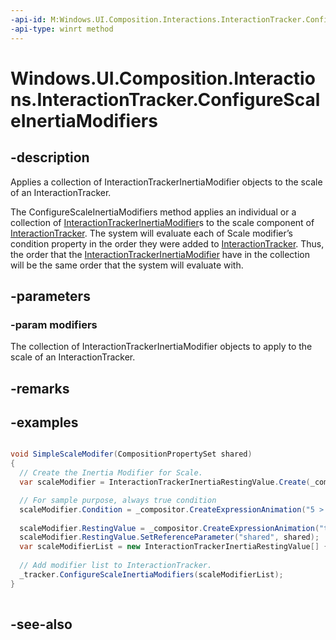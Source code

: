 ```yaml
---
-api-id: M:Windows.UI.Composition.Interactions.InteractionTracker.ConfigureScaleInertiaModifiers(Windows.Foundation.Collections.IIterable{Windows.UI.Composition.Interactions.InteractionTrackerInertiaModifier})
-api-type: winrt method
---
```


<!-- Method syntax
public void ConfigureScaleInertiaModifiers(Windows.Foundation.Collections.IIterable<Windows.UI.Composition.Interactions.InteractionTrackerInertiaModifier> modifiers)
-->

# Windows.UI.Composition.Interactions.InteractionTracker.ConfigureScaleInertiaModifiers

## -description
Applies a collection of InteractionTrackerInertiaModifier objects to the scale of an InteractionTracker.

The ConfigureScaleInertiaModifiers method applies an individual or a collection of [InteractionTrackerInertiaModifier](interactiontrackerinertiamodifier.md)s to the scale component of [InteractionTracker](interactiontracker.md). The system will evaluate each of Scale modifier’s condition property in the order they were added to [InteractionTracker](interactiontracker.md). Thus, the order that the [InteractionTrackerInertiaModifier](interactiontrackerinertiamodifier.md) have in the collection will be the same order that the system will evaluate with.



## -parameters
### -param modifiers
The collection of InteractionTrackerInertiaModifier objects to apply to the scale of an InteractionTracker.

## -remarks

## -examples
```csharp

void SimpleScaleModifer(CompositionPropertySet shared)
{
  // Create the Inertia Modifier for Scale.
  var scaleModifier = InteractionTrackerInertiaRestingValue.Create(_compositor);

  // For sample purpose, always true condition
  scaleModifier.Condition = _compositor.CreateExpressionAnimation("5 > 3");
  
  scaleModifier.RestingValue = _compositor.CreateExpressionAnimation("this.Target.Scale - shared.scaleRange");
  scaleModifier.RestingValue.SetReferenceParameter("shared", shared);
  var scaleModifierList = new InteractionTrackerInertiaRestingValue[] { scaleModifier };
  
  // Add modifier list to InteractionTracker.
  _tracker.ConfigureScaleInertiaModifiers(scaleModifierList); 
}
         
```



## -see-also
